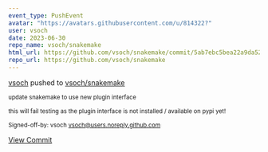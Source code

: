```yaml
---
event_type: PushEvent
avatar: "https://avatars.githubusercontent.com/u/814322?"
user: vsoch
date: 2023-06-30
repo_name: vsoch/snakemake
html_url: https://github.com/vsoch/snakemake/commit/5ab7ebc5bea22a9da526b60c12f8d49bcac73f3b
repo_url: https://github.com/vsoch/snakemake
---
```


<a href='https://github.com/vsoch' target='_blank'>vsoch</a> pushed to <a href='https://github.com/vsoch/snakemake' target='_blank'>vsoch/snakemake</a>

<small>update snakemake to use new plugin interface

this will fail testing as the plugin interface is not
installed / available on pypi yet!

Signed-off-by: vsoch <vsoch@users.noreply.github.com></small>

<a href='https://github.com/vsoch/snakemake/commit/5ab7ebc5bea22a9da526b60c12f8d49bcac73f3b' target='_blank'>View Commit</a>
